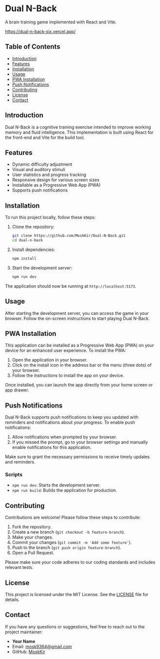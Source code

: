 # Dual N-Back

A brain training game implemented with React and Vite.

https://dual-n-back-six.vercel.app/

## Table of Contents

- [Introduction](#introduction)
- [Features](#features)
- [Installation](#installation)
- [Usage](#usage)
- [PWA Installation](#pwa-installation)
- [Push Notifications](#push-notifications)
- [Contributing](#contributing)
- [License](#license)
- [Contact](#contact)

## Introduction

Dual N-Back is a cognitive training exercise intended to improve working memory and fluid intelligence. This implementation is built using React for the front-end and Vite for the build tool.

## Features

- Dynamic difficulty adjustment
- Visual and auditory stimuli
- User statistics and progress tracking
- Responsive design for various screen sizes
- Installable as a Progressive Web App (PWA)
- Supports push notifications

## Installation

To run this project locally, follow these steps:

1. Clone the repository:
    ```sh
    git clone https://github.com/MoskKir/Dual-N-Back.git
    cd dual-n-back
    ```

2. Install dependencies:
    ```sh
    npm install
    ```

3. Start the development server:
    ```sh
    npm run dev
    ```

The application should now be running at `http://localhost:5173`.

## Usage

After starting the development server, you can access the game in your browser. Follow the on-screen instructions to start playing Dual N-Back.

## PWA Installation

This application can be installed as a Progressive Web App (PWA) on your device for an enhanced user experience. To install the PWA:

1. Open the application in your browser.
2. Click on the install icon in the address bar or the menu (three dots) of your browser.
3. Follow the instructions to install the app on your device.

Once installed, you can launch the app directly from your home screen or app drawer.

## Push Notifications

Dual N-Back supports push notifications to keep you updated with reminders and notifications about your progress. To enable push notifications:

1. Allow notifications when prompted by your browser.
2. If you missed the prompt, go to your browser settings and manually enable notifications for this application.

Make sure to grant the necessary permissions to receive timely updates and reminders.

### Scripts

- `npm run dev`: Starts the development server.
- `npm run build`: Builds the application for production.

## Contributing

Contributions are welcome! Please follow these steps to contribute:

1. Fork the repository.
2. Create a new branch (`git checkout -b feature-branch`).
3. Make your changes.
4. Commit your changes (`git commit -m 'Add some feature'`).
5. Push to the branch (`git push origin feature-branch`).
6. Open a Pull Request.

Please make sure your code adheres to our coding standards and includes relevant tests.

## License

This project is licensed under the MIT License. See the [LICENSE](LICENSE) file for details.

## Contact

If you have any questions or suggestions, feel free to reach out to the project maintainer:

- **Your Name**
- Email: mosk9364@gmail.com
- GitHub: [MoskKir](https://github.com/MoskKir)
